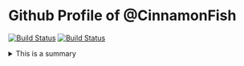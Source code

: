 # Github Profile of @CinnamonFish


[![Build Status](https://img.shields.io/badge/bilibili-@快乐的大睡猫-ff69b4)](https://space.bilibili.com/11804187)
[![Build Status](https://img.shields.io/badge/知乎-@快乐的大睡猫-blue)](https://www.zhihu.com/people/yu-tian-yun-11-63)


<details>
<summary> This is a summary</summary>


-  Hi, I’m @CinnamonFish
-  I’m interested in ...
-  I’m currently learning ...
-  I’m looking to collaborate on ...
-  How to reach me ...

<!---
CinnamonFish/CinnamonFish is a ✨ special ✨ repository because its `README.md` (this file) appears on your GitHub profile.
You can click the Preview link to take a look at your changes.
--->
<!--- This is a note
--->
